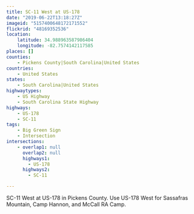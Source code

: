 ```yaml
---
title: SC-11 West at US-178
date: "2019-06-22T13:18:27Z"
imageid: "5157400648172171552"
flickrid: "48169352536"
location:
    latitude: 34.988963587986404
    longitude: -82.7574142117585
places: []
counties:
    - Pickens County|South Carolina|United States
countries:
    - United States
states:
    - South Carolina|United States
highwaytypes:
    - US Highway
    - South Carolina State Highway
highways:
    - US-178
    - SC-11
tags:
    - Big Green Sign
    - Intersection
intersections:
    - overlap1: null
      overlap2: null
      highways1:
        - US-178
      highways2:
        - SC-11

---
```

SC-11 West at US-178 in Pickens County.  Use US-178 West for Sassafras Mountain, Camp Hannon, and McCall RA Camp.